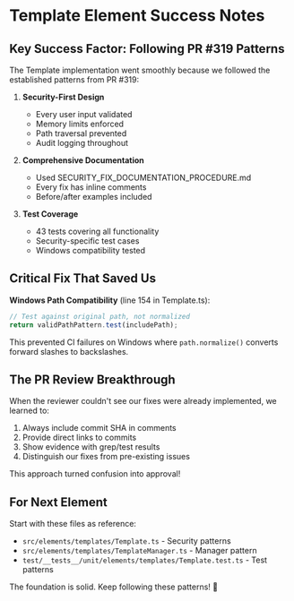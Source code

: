 # Template Element Success Notes

## Key Success Factor: Following PR #319 Patterns

The Template implementation went smoothly because we followed the established patterns from PR #319:

1. **Security-First Design**
   - Every user input validated
   - Memory limits enforced
   - Path traversal prevented
   - Audit logging throughout

2. **Comprehensive Documentation**
   - Used SECURITY_FIX_DOCUMENTATION_PROCEDURE.md
   - Every fix has inline comments
   - Before/after examples included

3. **Test Coverage**
   - 43 tests covering all functionality
   - Security-specific test cases
   - Windows compatibility tested

## Critical Fix That Saved Us

**Windows Path Compatibility** (line 154 in Template.ts):
```typescript
// Test against original path, not normalized
return validPathPattern.test(includePath);
```

This prevented CI failures on Windows where `path.normalize()` converts forward slashes to backslashes.

## The PR Review Breakthrough

When the reviewer couldn't see our fixes were already implemented, we learned to:
1. Always include commit SHA in comments
2. Provide direct links to commits
3. Show evidence with grep/test results
4. Distinguish our fixes from pre-existing issues

This approach turned confusion into approval!

## For Next Element

Start with these files as reference:
- `src/elements/templates/Template.ts` - Security patterns
- `src/elements/templates/TemplateManager.ts` - Manager pattern
- `test/__tests__/unit/elements/templates/Template.test.ts` - Test patterns

The foundation is solid. Keep following these patterns! 🎯